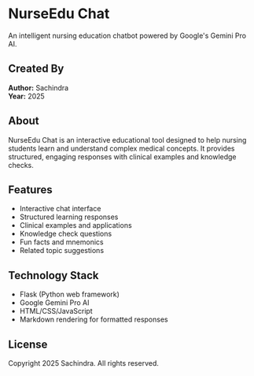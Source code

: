 # NurseEdu Chat

An intelligent nursing education chatbot powered by Google's Gemini Pro AI.

## Created By
**Author:** Sachindra  
**Year:** 2025

## About
NurseEdu Chat is an interactive educational tool designed to help nursing students learn and understand complex medical concepts. It provides structured, engaging responses with clinical examples and knowledge checks.

## Features
- Interactive chat interface
- Structured learning responses
- Clinical examples and applications
- Knowledge check questions
- Fun facts and mnemonics
- Related topic suggestions

## Technology Stack
- Flask (Python web framework)
- Google Gemini Pro AI
- HTML/CSS/JavaScript
- Markdown rendering for formatted responses

## License
Copyright 2025 Sachindra. All rights reserved.
